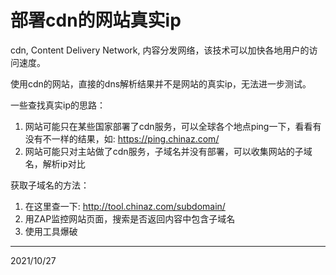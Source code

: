 # 部署cdn的网站真实ip

cdn, Content Delivery Network, 内容分发网络，该技术可以加快各地用户的访问速度。  

使用cdn的网站，直接的dns解析结果并不是网站的真实ip，无法进一步测试。  

一些查找真实ip的思路：  
1. 网站可能只在某些国家部署了cdn服务，可以全球各个地点ping一下，看看有没有不一样的结果，如: https://ping.chinaz.com/
2. 网站可能只对主站做了cdn服务，子域名并没有部署，可以收集网站的子域名，解析ip对比

获取子域名的方法：  
1. 在这里查一下: http://tool.chinaz.com/subdomain/
2. 用ZAP监控网站页面，搜索是否返回内容中包含子域名
3. 使用工具爆破


---
2021/10/27  
